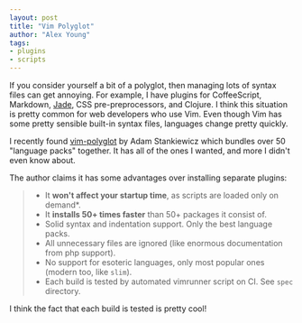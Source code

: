 ```yaml
---
layout: post
title: "Vim Polyglot"
author: "Alex Young"
tags: 
- plugins
- scripts
---
```


If you consider yourself a bit of a polyglot, then managing lots of syntax files can get annoying.  For example, I have plugins for CoffeeScript, Markdown, [Jade](http://jade-lang.com/), CSS pre-preprocessors, and Clojure.  I think this situation is pretty common for web developers who use Vim.  Even though Vim has some pretty sensible built-in syntax files, languages change pretty quickly.

I recently found [vim-polyglot](https://github.com/sheerun/vim-polyglot) by Adam Stankiewicz which bundles over 50 "language packs" together.  It has all of the ones I wanted, and more I didn't even know about.

The author claims it has some advantages over installing separate plugins:

> - It **won't affect your startup time**, as scripts are loaded only on demand\*. 
> - It **installs 50+ times faster** than 50+ packages it consist of.
> - Solid syntax and indentation support. Only the best language packs.
> - All unnecessary files are ignored (like enormous documentation from php support).
> - No support for esoteric languages, only most popular ones (modern too, like `slim`).
> - Each build is tested by automated vimrunner script on CI. See `spec` directory.

I think the fact that each build is tested is pretty cool!
